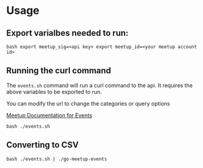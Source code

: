 # Usage

## Export varialbes needed to run:

`bash
export meetup_sig=<api key>
export meetup_id=<your meetup account id>
`

## Running the curl command

The `events.sh` command will run a curl command to the api.  It requires the above variables to be exported to run.

You can modify the url to change the categories or query options

[Meetup Documentation for Events](http://www.meetup.com/meetup_api/docs/2/open_events/)


`bash
./events.sh
`

## Converting to CSV

`bash
./events.sh | ./go-meetup-events
`
